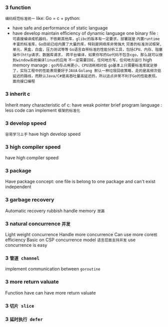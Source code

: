 ### 3  function
`编码规范标准统一`
like: Go = c + python:
* have safe and performance of static language
* have develop maintain efficiency of dynamic language
one binary file : `可直接编译成机器码，不依赖其他库，glibc的版本有一定要求，部署就是`
`内置runtime`
`丰富的标准库，Go目前已经内置了大量的库，特别是网络库非常强大`
`完善的标准测试框架,单元，黑盒，白盒，压力测试等等`
`Go语言自带标准的性能分析工具，包括CPU、内存、阻塞操作(http请求，数据库请求，`
`跨平台编译，如果你写的Go代码不包含cgo，那么就可以做到window系统编译linux的应用`
`不一定需要IDE，任何地方写，任何地方运行`
high memory manage : `go内存占用更小，CPU消耗相对低`
`go基本上只需要标准库就足够了，实际工程中的性能表现要好于JAVA`
`Golang 默认一种垃圾回收策略，走的是高频次低延迟的路线，而默认Java/C#是高吞吐量高延迟的，所以这点非常不利于Go的性能表现。`
`面向接口编程` 

### 3  inherit c
Inherit many characteristic of c: have weak pointer
brief program language : less code can implement `框架的标准化` 

### 3  develop speed
`容易学习上手` 
have high develop speed

### 3  high compiler speed
have high compiler speed

### 3  package
Have package concept: one file is belong to one package and can't exist independent

### 3  garbage recovery
Automatic recovery rubbish
handle memory `泄漏` 

### 3  natural concurrence `并发`
Light weight concurrence
Handle more concurrence
Can use more core`核` efficiency
Basic on CSP concurrence model
`语言层面支持并发` 
use concurrence is easy 

### 3  `管道 channel`
implement communication between `goroutine`

### 3  more return valuate
Function have can have more return valuate

### 3  `切片 slice`

### 3  `延时执行 defer`
